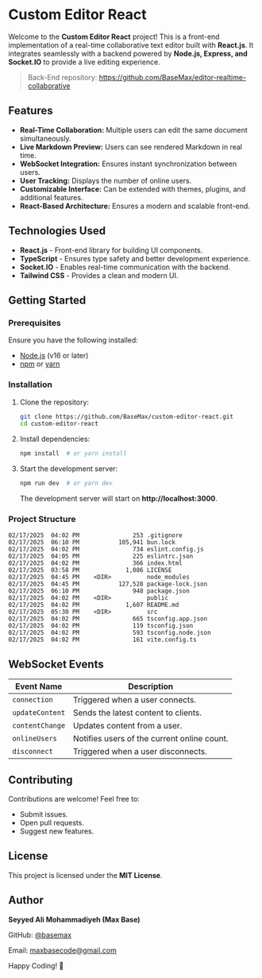 # Custom Editor React

Welcome to the **Custom Editor React** project! This is a front-end implementation of a real-time collaborative text editor built with **React.js**. It integrates seamlessly with a backend powered by **Node.js, Express, and Socket.IO** to provide a live editing experience.

> Back-End repository: https://github.com/BaseMax/editor-realtime-collaborative

## Features

- **Real-Time Collaboration:** Multiple users can edit the same document simultaneously.
- **Live Markdown Preview:** Users can see rendered Markdown in real time.
- **WebSocket Integration:** Ensures instant synchronization between users.
- **User Tracking:** Displays the number of online users.
- **Customizable Interface:** Can be extended with themes, plugins, and additional features.
- **React-Based Architecture:** Ensures a modern and scalable front-end.

## Technologies Used

- **React.js** - Front-end library for building UI components.
- **TypeScript** - Ensures type safety and better development experience.
- **Socket.IO** - Enables real-time communication with the backend.
- **Tailwind CSS** - Provides a clean and modern UI.

## Getting Started

### Prerequisites

Ensure you have the following installed:

- [Node.js](https://nodejs.org/) (v16 or later)
- [npm](https://www.npmjs.com/) or [yarn](https://yarnpkg.com/)

### Installation

1. Clone the repository:
   ```sh
   git clone https://github.com/BaseMax/custom-editor-react.git
   cd custom-editor-react
   ```

2. Install dependencies:
   ```sh
   npm install  # or yarn install
   ```

3. Start the development server:
   ```sh
   npm run dev  # or yarn dev
   ```

   The development server will start on **http://localhost:3000**.

### Project Structure

```
02/17/2025  04:02 PM               253 .gitignore
02/17/2025  06:10 PM           105,941 bun.lock
02/17/2025  04:02 PM               734 eslint.config.js
02/17/2025  04:05 PM               225 eslintrc.json
02/17/2025  04:02 PM               366 index.html
02/17/2025  03:58 PM             1,086 LICENSE
02/17/2025  04:45 PM    <DIR>          node_modules
02/17/2025  04:45 PM           127,528 package-lock.json
02/17/2025  06:10 PM               948 package.json
02/17/2025  04:02 PM    <DIR>          public
02/17/2025  04:02 PM             1,607 README.md
02/17/2025  05:30 PM    <DIR>          src
02/17/2025  04:02 PM               665 tsconfig.app.json
02/17/2025  04:02 PM               119 tsconfig.json
02/17/2025  04:02 PM               593 tsconfig.node.json
02/17/2025  04:02 PM               161 vite.config.ts
```

## WebSocket Events

| Event Name       | Description |
|-----------------|-------------|
| `connection`    | Triggered when a user connects. |
| `updateContent` | Sends the latest content to clients. |
| `contentChange` | Updates content from a user. |
| `onlineUsers`   | Notifies users of the current online count. |
| `disconnect`    | Triggered when a user disconnects. |

## Contributing

Contributions are welcome! Feel free to:

- Submit issues.
- Open pull requests.
- Suggest new features.

## License

This project is licensed under the **MIT License**.

## Author

**Seyyed Ali Mohammadiyeh (Max Base)**  

GitHub: [@basemax](https://github.com/BaseMax)  

Email: maxbasecode@gmail.com

Happy Coding! 🚀
